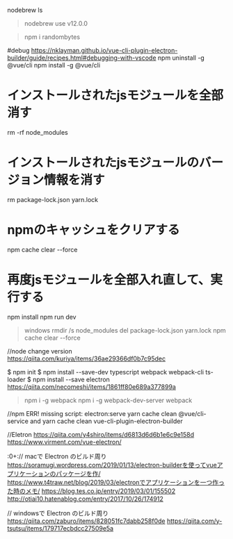 nodebrew ls
>nodebrew use v12.0.0

>npm i randombytes

#debug
https://nklayman.github.io/vue-cli-plugin-electron-builder/guide/recipes.html#debugging-with-vscode
npm uninstall -g @vue/cli
npm install -g @vue/cli

# インストールされたjsモジュールを全部消す
rm -rf node_modules

# インストールされたjsモジュールのバージョン情報を消す
rm package-lock.json yarn.lock

# npmのキャッシュをクリアする
npm cache clear --force

# 再度jsモジュールを全部入れ直して、実行する
npm install
npm run dev

>windows
rmdir /s node_modules
del package-lock.json yarn.lock
npm cache clear --force




//node change version
https://qiita.com/kuriya/items/36ae29366df0b7c95dec

$ npm init
$ npm install --save-dev typescript webpack webpack-cli ts-loader
$ npm install --save electron
https://qiita.com/necomeshi/items/1861ff80e689a377899a

>npm i -g webpack
>npm i -g webpack-dev-server
>webpack



//npm ERR! missing script: electron:serve
yarn cache clean @vue/cli-service and yarn cache clean vue-cli-plugin-electron-builder

//Eletron
https://qiita.com/y4shiro/items/d6813d6d6b1e6c9e158d
https://www.virment.com/vue-electron/


:0+:// macで Electron のビルド周り
https://soramugi.wordpress.com/2019/01/13/electron-builderを使ってvueアプリケーションのパッケージを作/
https://www.t4traw.net/blog/2019/03/electronでアプリケーションを一つ作った時のメモ/
https://blog.tes.co.jp/entry/2019/03/01/155502
http://otiai10.hatenablog.com/entry/2017/10/26/174912

// windowsで  Electron のビルド周り
https://qiita.com/zaburo/items/828051fc7dabb258f0de
https://qiita.com/y-tsutsu/items/179717ecbdcc27509e5a
